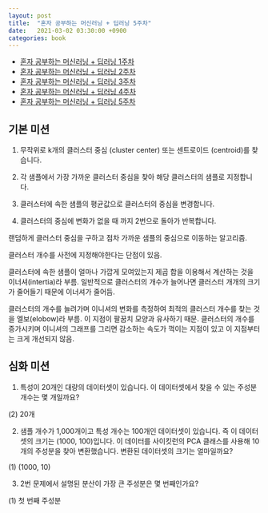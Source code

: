 ```yaml
---
layout: post
title:  "혼자 공부하는 머신러닝 + 딥러닝 5주차"
date:   2021-03-02 03:30:00 +0900
categories: book
---
```


* [혼자 공부하는 머신러닝 + 딥러닝 1주차](http://dalinaum.github.io/book/2021/01/28/hongong-ml-1.html)
* [혼자 공부하는 머신러닝 + 딥러닝 2주차](http://dalinaum.github.io/book/2021/02/10/hongong-ml-2.html)
* [혼자 공부하는 머신러닝 + 딥러닝 3주차](http://dalinaum.github.io/book/2021/02/11/hongong-ml-3.html)
* [혼자 공부하는 머신러닝 + 딥러닝 4주차](http://dalinaum.github.io/book/2021/02/22/hongong-ml-4.html)
* [혼자 공부하는 머신러닝 + 딥러닝 5주차](http://dalinaum.github.io/book/2021/03/02/hongong-ml-5.html)


## 기본 미션

1. 무작위로 k개의 클러스터 중심 (cluster center) 또는 센트로이드 (centroid)를 찾습니다.

2. 각 샘플에서 가장 가까운 클러스터 중심을 찾아 해당 클러스터의 샘플로 지정합니다.

3. 클러스터에 속한 샘플의 평균값으로 클러스터의 중심을 변경합니다.

4. 클러스터의 중심에 변화가 없을 때 까지 2번으로 돌아가 반복합니다.

랜덤하게 클러스터 중심을 구하고 점차 가까운 샘플의 중심으로 이동하는 알고리즘.

클러스터 개수를 사전에 지정해야한다는 단점이 있음.

클러스터에 속한 샘플이 얼마나 가깝게 모여있는지 제곱 합을 이용해서 계산하는 것을 이너셔(intertia)라 부름. 일반적으로 클러스터의 개수가 늘어나면 클러스터 개개의 크기가 줄어들기 때문에 이너셔가 줄어듬.

클러스터의 개수를 늘려가며 이니셔의 변화를 측정하여 최적의 클러스터 개수를 찾는 것을 엘보(elobow)라 부름. 이 지점이 팔꿈치 모양과 유사하기 때문. 클러스터의 개수를 증가시키며 이니셔의 그래프를 그리면 감소하는 속도가 꺽이는 지점이 있고 이 지점부터는 크게 개선되지 않음.

## 심화 미션

1. 특성이 20개인 대량의 데이터셋이 있습니다. 이 데이터셋에서 찾을 수 있는 주성분 개수는 몇 개일까요?

(2) 20개

2. 샘플 개수가 1,000개이고 특성 개수는 100개인 데이터셋이 있습니다. 즉 이 데이터셋의 크기는 (1000, 100)입니다. 이 데이터를 사이킷런의 PCA 클래스를 사용해 10개의 주성분을 찾아 변환했습니다. 변환된 데이터셋의 크기는 얼마일까요?

(1) (1000, 10)

3. 2번 문제에서 설명된 분산이 가장 큰 주성분은 몇 번째인가요?

(1) 첫 번째 주성분